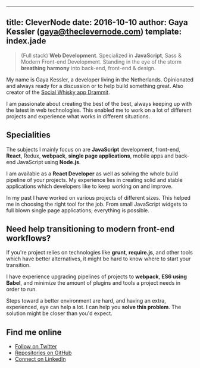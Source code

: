 ---
title: CleverNode
date: 2016-10-10
author: Gaya Kessler (gaya@theclevernode.com)
template: index.jade
----

>(Full stack) **Web Development**. Specialized in **JavaScript**, Sass & Modern Front-end
Development. Standing in the eye of the storm **breathing harmony** into back-end, front-end &
design.

My name is Gaya Kessler, a developer living in the Netherlands. Opinionated and always ready for a
discussion or to help build something great. Also creator of the
[Social Whisky app Drammit](https://dramm.it).

I am passionate about creating the best of the best, always keeping up with the latest in web
technologies. This enabled me to work on a lot of different projects and experience what works in
different situations.

Specialities
------------

The subjects I mainly focus on are **JavaScript** development, front-end, **React**, Redux,
**webpack**, **single page applications**, mobile apps and back-end JavaScript using **Node.js**.

I am available as a **React Developer** as well as solving the whole build pipeline of your projects.
My experience lies in creating solid and stable applications which developers like to keep working
on and improve.

In my past I have worked on various projects of different sizes. This helped me in choosing the
right tool for the job. From small JavaScript widgets to full blown single page applications;
everything is possible.

Need help transitioning to modern front-end workflows?
------------------------------------------------------

If you're project relies on technologies like **grunt**, **require.js**, and other tools which have
better alternatives, it might be hard to know where to start your transition.

I have experience upgrading pipelines of projects to **webpack**, **ES6 using Babel**, and minimize
the amount of plugins and tools a project needs in order to run.

Steps toward a better environment are hard, and having an extra, experienced, eye can help a lot. I
can help you **solve this problem**. The solution might be closer than you'd expect.

Find me online
--------------

- [Follow on Twitter](https://twitter.com/GayaNinja)
- [Repositories on GitHub](https://github.com/Gaya)
- [Connect on LinkedIn](http://linkedin.com/in/gayakessler)
